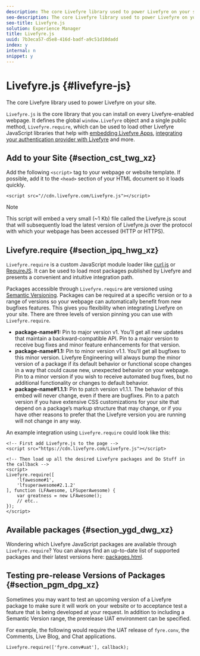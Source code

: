 ```yaml
---
description: The core Livefyre library used to power Livefyre on your site.
seo-description: The core Livefyre library used to power Livefyre on your site.
seo-title: Livefyre.js
solution: Experience Manager
title: Livefyre.js
uuid: 7b3eca57-d5e8-416d-badf-a9c51d10dadd
index: y
internal: n
snippet: y
---
```


# Livefyre.js {#livefyre-js}

The core Livefyre library used to power Livefyre on your site.

`Livefyre.js` is the core library that you can install on every Livefyre-enabled webpage. It defines the global `window.Livefyre` object and a single public method, `Livefyre.require`, which can be used to load other Livefyre JavaScript libraries that help with [embedding Livefyre Apps](https://docs.livefyre.com/developers/app-integrations/), [integrating your authentication provider with Livefyre](https://docs.livefyre.com/developers/identity-integration/) and more.

## Add to your Site {#section_cst_twg_xz}

Add the following `<script>` tag to your webpage or website template. If possible, add it to the `<head>` section of your HTML document so it loads quickly.

```
<script src="//cdn.livefyre.com/Livefyre.js"></script>
```

>[!NOTE]
>
>This script will embed a very small (~1 Kb) file called the Livefyre.js scout that will subsequently load the latest version of Livefyre.js over the protocol with which your webpage has been accessed (HTTP or HTTPS).

## Livefyre.require {#section_ipq_hwg_xz}

`Livefyre.require` is a custom JavaScript module loader like [curl.js](https://github.com/cujojs/curl) or [RequireJS](https://requirejs.org/). It can be used to load most packages published by Livefyre and presents a convenient and intuitive integration path.

Packages accessible through `Livefyre.require` are versioned using [Semantic Versioning](https://semver.org/). Packages can be required at a specific version or to a range of versions so your webpage can automatically benefit from new bugfixes features. This gives you flexibility when integrating Livefyre on your site. There are three levels of version pinning you can use with `Livefyre.require`.

* **package-name#1:** Pin to major version v1. You’ll get all new updates that maintain a backward-compatible API. Pin to a major version to receive bug fixes and minor feature enhancements for that version.
* **package-name#1.1:** Pin to minor version v1.1. You’ll get all bugfixes to this minor version. Livefyre Engineering will always bump the minor version of a package if its default behavior or functional scope changes in a way that could cause new, unexpected behavior on your webpage. Pin to a minor version if you wish to receive automated bug fixes, but no additional functionality or changes to default behavior.
* **package-name#1.1.1:** Pin to patch version v1.1.1. The behavior of this embed will never change, even if there are bugfixes. Pin to a patch version if you have extensive CSS customizations for your site that depend on a package’s markup structure that may change, or if you have other reasons to prefer that the Livefyre version you are running will not change in any way.

An example integration using `Livefyre.require` could look like this:

```
<!-- First add Livefyre.js to the page --> 
<script src="https://cdn.livefyre.com/Livefyre.js"></script> 
  
<!-- Then load up all the desired Livefyre packages and Do Stuff in the callback --> 
<script> 
Livefyre.require([ 
    'lfawesome#1', 
    'lfsuperawesome#2.1.2' 
], function (LFAwesome, LFSuperAwesome) { 
    var greatness = new LFAwesome(); 
    // etc.. 
}); 
</script>
```

## Available packages {#section_ygd_dwg_xz}

Wondering which Livefyre JavaScript packages are available through `Livefyre.require`? You can always find an up-to-date list of supported packages and their latest versions here: [packages.html](https://cdn.livefyre.com/packages.html).

## Testing pre-release Versions of Packages {#section_pgm_dpg_xz}

Sometimes you may want to test an upcoming version of a Livefyre package to make sure it will work on your website or to acceptance test a feature that is being developed at your request. In addition to including a Semantic Version range, the prerelease UAT environment can be specified.

For example, the following would require the UAT release of `fyre.conv`, the Comments, Live Blog, and Chat applications.

```
Livefyre.require(['fyre.conv#uat'], callback); 

```
